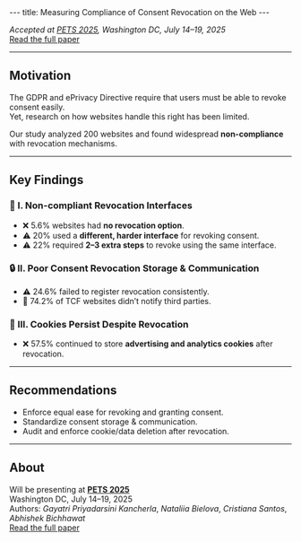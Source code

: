 <link rel="stylesheet" href="assets/css/custom.css">
---
title: Measuring Compliance of Consent Revocation on the Web
---


_Accepted at [PETS 2025](https://petsymposium.org/2025/), Washington DC, July 14–19, 2025_  
[Read the full paper](https://arxiv.org/abs/2411.15414)

---

## Motivation

The GDPR and ePrivacy Directive require that users must be able to revoke consent easily.  
Yet, research on how websites handle this right has been limited.

Our study analyzed 200 websites and found widespread **non-compliance** with revocation mechanisms.

---

## Key Findings

### 🧩 I. Non-compliant Revocation Interfaces

- ❌ 5.6% websites had **no revocation option**.  
- ⚠️ 20% used a **different, harder interface** for revoking consent.  
- ⚠️ 22% required **2–3 extra steps** to revoke using the same interface.

### 🔒 II. Poor Consent Revocation Storage & Communication

- ⚠️ 24.6% failed to register revocation consistently.  
- 🚫 74.2% of TCF websites didn’t notify third parties.

### 🍪 III. Cookies Persist Despite Revocation

- ❌ 57.5% continued to store **advertising and analytics cookies** after revocation.

---

## Recommendations

- Enforce equal ease for revoking and granting consent.  
- Standardize consent storage & communication.  
- Audit and enforce cookie/data deletion after revocation.

---

## About

Will be presenting at **[PETS 2025](https://petsymposium.org/2025/)**  
Washington DC, July 14–19, 2025  
Authors: *Gayatri Priyadarsini Kancherla*, *Nataliia Bielova*, *Cristiana Santos*, *Abhishek Bichhawat*   
[Read the full paper](https://arxiv.org/abs/2411.15414)
